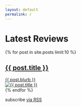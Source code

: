 ```yaml
---
layout: default
permalink: /
---
```


<div class="home">

  <h1 class="page-heading">Latest Reviews</h1>

  <div id="home-slider" class="owl-carousel">
    {% for post in site.posts limit:10 %}
    <div class="item" {% if forloop.first %}style="display:block; background: url('{{ post.carousel }}');"{% endif %}>
      <a href="{{ post.url }}">
        <div class="slide-text">
          <h2><span>{{ post.title }}</span></h2>
          <span class="slide-blurb"><span>{{ post.blurb }}</span></span>
        </div>
        <div class="slide-image">
          <img {% unless forloop.first %}class="lazyOwl" data-src="{{ post.carousel }}"{% endunless %}{% if forloop.first %}src="{{ post.carousel }}"{% endif %} alt="{{ post.title }}">
        </div>
      </a>
    </div>
    {% endfor %}
  </div>

  <!--
  {% assign this_years_posts = site.array %}
  {% for post in site.categories.review %}
    {% capture this_year %}{{ post.date | date: "%Y" }}{% endcapture %}
    {% if this_year == '2016' %}
      {% assign this_years_posts = this_years_posts | push: post %}
    {% endif %}
  {% endfor %}
  {% assign sorted = this_years_posts | sort: 'rating' | reverse %}
  {% for item in sorted limit: 10 %}
    <p><a href="{{ item.url }}">{{ item.title }}</a></p>
  {% endfor %}
  -->
  <p class="rss-subscribe">subscribe <a href="{{ "/feed.xml" | prepend: site.baseurl }}">via RSS</a></p>

</div>
